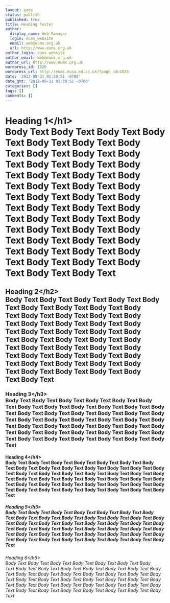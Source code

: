 ```yaml
---
layout: page
status: publish
published: true
title: Heading Tester
author:
  display_name: Web Manager
  login: eums_website
  email: web@eums.org.uk
  url: http://www.eums.org.uk
author_login: eums_website
author_email: web@eums.org.uk
author_url: http://www.eums.org.uk
wordpress_id: 1826
wordpress_url: http://eums.eusa.ed.ac.uk/?page_id=1826
date: '2012-08-31 01:30:51 -0700'
date_gmt: '2012-08-31 01:30:51 -0700'
categories: []
tags: []
comments: []
---
```

<h1>Heading 1<&#47;h1><br />
Body Text&nbsp;Body Text&nbsp;Body Text&nbsp;Body Text&nbsp;Body Text&nbsp;Body Text&nbsp;Body Text&nbsp;Body Text&nbsp;Body Text&nbsp;Body Text&nbsp;Body Text&nbsp;Body Text&nbsp;Body Text&nbsp;Body Text&nbsp;Body Text&nbsp;Body Text&nbsp;Body Text&nbsp;Body Text&nbsp;Body Text&nbsp;Body Text&nbsp;Body Text&nbsp;Body Text&nbsp;Body Text&nbsp;Body Text&nbsp;Body Text&nbsp;Body Text&nbsp;Body Text&nbsp;Body Text&nbsp;Body Text&nbsp;Body Text&nbsp;Body Text&nbsp;Body Text&nbsp;Body Text&nbsp;Body Text&nbsp;Body Text&nbsp;Body Text&nbsp;Body Text&nbsp;Body Text&nbsp;Body Text&nbsp;Body Text&nbsp;Body Text&nbsp;Body Text</p>
<h2>Heading 2<&#47;h2><br />
Body Text&nbsp;Body Text&nbsp;Body Text&nbsp;Body Text&nbsp;Body Text&nbsp;Body Text&nbsp;Body Text&nbsp;Body Text&nbsp;Body Text&nbsp;Body Text&nbsp;Body Text&nbsp;Body Text&nbsp;Body Text&nbsp;Body Text&nbsp;Body Text&nbsp;Body Text&nbsp;Body Text&nbsp;Body Text&nbsp;Body Text&nbsp;Body Text&nbsp;Body Text&nbsp;Body Text&nbsp;Body Text&nbsp;Body Text&nbsp;Body Text&nbsp;Body Text&nbsp;Body Text&nbsp;Body Text&nbsp;Body Text&nbsp;Body Text&nbsp;Body Text&nbsp;Body Text&nbsp;Body Text&nbsp;Body Text&nbsp;Body Text&nbsp;Body Text&nbsp;Body Text&nbsp;Body Text&nbsp;Body Text&nbsp;Body Text&nbsp;Body Text&nbsp;Body Text</p>
<h3>Heading 3<&#47;h3><br />
Body Text&nbsp;Body Text&nbsp;Body Text&nbsp;Body Text&nbsp;Body Text&nbsp;Body Text&nbsp;Body Text&nbsp;Body Text&nbsp;Body Text&nbsp;Body Text&nbsp;Body Text&nbsp;Body Text&nbsp;Body Text&nbsp;Body Text&nbsp;Body Text&nbsp;Body Text&nbsp;Body Text&nbsp;Body Text&nbsp;Body Text&nbsp;Body Text&nbsp;Body Text&nbsp;Body Text&nbsp;Body Text&nbsp;Body Text&nbsp;Body Text&nbsp;Body Text&nbsp;Body Text&nbsp;Body Text&nbsp;Body Text&nbsp;Body Text&nbsp;Body Text&nbsp;Body Text&nbsp;Body Text&nbsp;Body Text&nbsp;Body Text&nbsp;Body Text&nbsp;Body Text&nbsp;Body Text&nbsp;Body Text&nbsp;Body Text&nbsp;Body Text&nbsp;Body Text</p>
<h4>Heading 4<&#47;h4><br />
Body Text&nbsp;Body Text&nbsp;Body Text&nbsp;Body Text&nbsp;Body Text&nbsp;Body Text&nbsp;Body Text&nbsp;Body Text&nbsp;Body Text&nbsp;Body Text&nbsp;Body Text&nbsp;Body Text&nbsp;Body Text&nbsp;Body Text&nbsp;Body Text&nbsp;Body Text&nbsp;Body Text&nbsp;Body Text&nbsp;Body Text&nbsp;Body Text&nbsp;Body Text&nbsp;Body Text&nbsp;Body Text&nbsp;Body Text&nbsp;Body Text&nbsp;Body Text&nbsp;Body Text&nbsp;Body Text&nbsp;Body Text&nbsp;Body Text&nbsp;Body Text&nbsp;Body Text&nbsp;Body Text&nbsp;Body Text&nbsp;Body Text&nbsp;Body Text&nbsp;Body Text&nbsp;Body Text&nbsp;Body Text&nbsp;Body Text&nbsp;Body Text&nbsp;Body Text</p>
<h5>Heading 5<&#47;h5><br />
Body Text&nbsp;Body Text&nbsp;Body Text&nbsp;Body Text&nbsp;Body Text&nbsp;Body Text&nbsp;Body Text&nbsp;Body Text&nbsp;Body Text&nbsp;Body Text&nbsp;Body Text&nbsp;Body Text&nbsp;Body Text&nbsp;Body Text&nbsp;Body Text&nbsp;Body Text&nbsp;Body Text&nbsp;Body Text&nbsp;Body Text&nbsp;Body Text&nbsp;Body Text&nbsp;Body Text&nbsp;Body Text&nbsp;Body Text&nbsp;Body Text&nbsp;Body Text&nbsp;Body Text&nbsp;Body Text&nbsp;Body Text&nbsp;Body Text&nbsp;Body Text&nbsp;Body Text&nbsp;Body Text&nbsp;Body Text&nbsp;Body Text&nbsp;Body Text&nbsp;Body Text&nbsp;Body Text&nbsp;Body Text&nbsp;Body Text&nbsp;Body Text&nbsp;Body Text</p>
<h6>Heading 6<&#47;h6><br />
Body Text&nbsp;Body Text&nbsp;Body Text&nbsp;Body Text&nbsp;Body Text&nbsp;Body Text&nbsp;Body Text&nbsp;Body Text&nbsp;Body Text&nbsp;Body Text&nbsp;Body Text&nbsp;Body Text&nbsp;Body Text&nbsp;Body Text&nbsp;Body Text&nbsp;Body Text&nbsp;Body Text&nbsp;Body Text&nbsp;Body Text&nbsp;Body Text&nbsp;Body Text&nbsp;Body Text&nbsp;Body Text&nbsp;Body Text&nbsp;Body Text&nbsp;Body Text&nbsp;Body Text&nbsp;Body Text&nbsp;Body Text&nbsp;Body Text&nbsp;Body Text&nbsp;Body Text&nbsp;Body Text&nbsp;Body Text&nbsp;Body Text&nbsp;Body Text&nbsp;Body Text&nbsp;Body Text&nbsp;Body Text&nbsp;Body Text&nbsp;Body Text&nbsp;Body Text</p>
